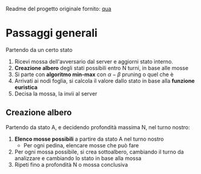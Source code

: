 Readme del progetto originale fornito: [qua](./README-base.md)

# Passaggi generali

Partendo da un certo stato
1. Ricevi mossa dell'avversario dal server e aggiorni stato interno.
2. **Creazione albero** degli stati possibili entro N turni, in base alle mosse
3. Si parte con **algoritmo min-max** con $\alpha-\beta$ pruning o quel che è
4. Arrivati ai nodi foglia, si calcola il valore dallo stato in base alla **funzione euristica**
5. Decisa la mossa, la invii al server


## Creazione albero

Partendo da stato A, e decidendo profondità massima N, nel turno nostro:
1. **Elenco mosse possibili** a partire da stato A nel turno nostro
    * Per ogni pedina, elencare mosse che può fare
2. Per ogni mossa possibile, si crea sottoalbero, cambiando il turno da analizzare e cambiando lo stato in base alla mossa
3. Ripeti fino a profondità N o mossa conclusiva
